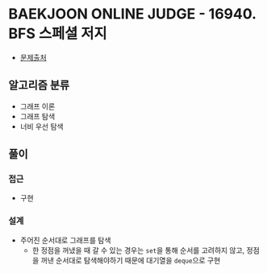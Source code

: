 # BAEKJOON ONLINE JUDGE - 16940. BFS 스페셜 저지

- [문제출처](https://www.acmicpc.net/problem/16940 '16940. BFS 스페셜 저지')

## 알고리즘 분류

- 그래프 이론
- 그래프 탐색
- 너비 우선 탐색

## 풀이

### 접근

- 구현

### 설계

- 주어진 순서대로 그래프를 탐색
  - 한 정점을 꺼냈을 때 갈 수 있는 경우는 `set`을 통해 순서를 고려하지 않고, 정점을 꺼낸 순서대로 탐색해야하기 때문에 대기열을 `deque`으로 구현
